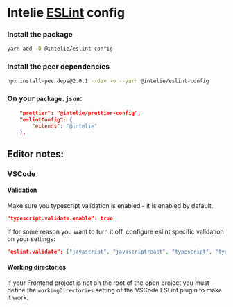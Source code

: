 # Intelie [ESLint](http://eslint.org/) config


### Install the package
```bash
yarn add -D @intelie/eslint-config
```


### Install the peer dependencies
```bash
npx install-peerdeps@2.0.1 --dev -o --yarn @intelie/eslint-config
```



### On your `package.json`:

```json
    "prettier": "@intelie/prettier-config",
    "eslintConfig": {
        "extends": "@intelie"
    },
```


## Editor notes:

### VSCode


#### Validation
Make sure you typescript validation is enabled - it is enabled by default.

```json
"typescript.validate.enable": true
```
If for some reason you want to turn it off, configure eslint specific validation on your settings:

```json
"eslint.validate": ["javascript", "javascriptreact", "typescript", "typescriptreact"]
```


#### Working directories
If your Frontend project is not on the root of the open project you must define the `workingDirectories` setting of the VSCode ESLint plugin to make it work.